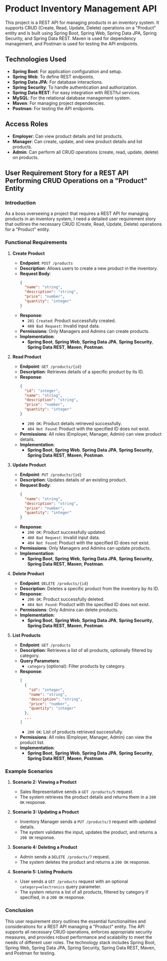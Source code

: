 # Product Inventory Management API

This project is a REST API for managing products in an inventory system. It supports CRUD (Create, Read, Update, Delete) operations on a "Product" entity and is built using Spring Boot, Spring Web, Spring Data JPA, Spring Security, and Spring Data REST. Maven is used for dependency management, and Postman is used for testing the API endpoints.

## Technologies Used

- **Spring Boot**: For application configuration and setup.
- **Spring Web**: To define REST endpoints.
- **Spring Data JPA**: For database interactions.
- **Spring Security**: To handle authentication and authorization.
- **Spring Data REST**: For easy integration with RESTful services.
- **MySQL**: For the relational database management system.
- **Maven**: For managing project dependencies.
- **Postman**: For testing the API endpoints.

## Access Roles

- **Employer**: Can view product details and list products.
- **Manager**: Can create, update, and view product details and list products.
- **Admin**: Can perform all CRUD operations (create, read, update, delete) on products.

## User Requirement Story for a REST API Performing CRUD Operations on a "Product" Entity

### Introduction
As a boss overseeing a project that requires a REST API for managing products in an inventory system, I need a detailed user requirement story that outlines the necessary CRUD (Create, Read, Update, Delete) operations for a "Product" entity.

### Functional Requirements

1. **Create Product**
   - **Endpoint**: `POST /products`
   - **Description**: Allows users to create a new product in the inventory.
   - **Request Body**:
     ```json
     {
       "name": "string",
       "description": "string",
       "price": "number",
       "quantity": "integer"
     }
     ```
   - **Response**:
     - `201 Created`: Product successfully created.
     - `400 Bad Request`: Invalid input data.
   - **Permissions**: Only Managers and Admins can create products.
   - **Implementation**: 
     - **Spring Boot**, **Spring Web**, **Spring Data JPA**, **Spring Security**, **Spring Data REST**, **Maven**, **Postman**.

2. **Read Product**
   - **Endpoint**: `GET /products/{id}`
   - **Description**: Retrieves details of a specific product by its ID.
   - **Response**:
     ```json
     {
       "id": "integer",
       "name": "string",
       "description": "string",
       "price": "number",
       "quantity": "integer"
     }
     ```
     - `200 OK`: Product details retrieved successfully.
     - `404 Not Found`: Product with the specified ID does not exist.
   - **Permissions**: All roles (Employer, Manager, Admin) can view product details.
   - **Implementation**: 
     - **Spring Boot**, **Spring Web**, **Spring Data JPA**, **Spring Security**, **Spring Data REST**, **Maven**, **Postman**.

3. **Update Product**
   - **Endpoint**: `PUT /products/{id}`
   - **Description**: Updates details of an existing product.
   - **Request Body**:
     ```json
     {
       "name": "string",
       "description": "string",
       "price": "number",
       "quantity": "integer"
     }
     ```
   - **Response**:
     - `200 OK`: Product successfully updated.
     - `400 Bad Request`: Invalid input data.
     - `404 Not Found`: Product with the specified ID does not exist.
   - **Permissions**: Only Managers and Admins can update products.
   - **Implementation**: 
     - **Spring Boot**, **Spring Web**, **Spring Data JPA**, **Spring Security**, **Spring Data REST**, **Maven**, **Postman**.

4. **Delete Product**
   - **Endpoint**: `DELETE /products/{id}`
   - **Description**: Deletes a specific product from the inventory by its ID.
   - **Response**:
     - `200 OK`: Product successfully deleted.
     - `404 Not Found`: Product with the specified ID does not exist.
   - **Permissions**: Only Admins can delete products.
   - **Implementation**: 
     - **Spring Boot**, **Spring Web**, **Spring Data JPA**, **Spring Security**, **Spring Data REST**, **Maven**, **Postman**.

5. **List Products**
   - **Endpoint**: `GET /products`
   - **Description**: Retrieves a list of all products, optionally filtered by category.
   - **Query Parameters**:
     - `category` (optional): Filter products by category.
   - **Response**:
     ```json
     [
       {
         "id": "integer",
         "name": "string",
         "description": "string",
         "price": "number",
         "quantity": "integer"
       },
       ...
     ]
     ```
     - `200 OK`: List of products retrieved successfully.
   - **Permissions**: All roles (Employer, Manager, Admin) can view the product list.
   - **Implementation**: 
     - **Spring Boot**, **Spring Web**, **Spring Data JPA**, **Spring Security**, **Spring Data REST**, **Maven**, **Postman**.

### Example Scenarios

1. **Scenario 2: Viewing a Product**
   - Sales Representative sends a `GET /products/5` request.
   - The system retrieves the product details and returns them in a `200 OK` response.

2. **Scenario 3: Updating a Product**
   - Inventory Manager sends a `PUT /products/3` request with updated details.
   - The system validates the input, updates the product, and returns a `200 OK` response.

3. **Scenario 4: Deleting a Product**
   - Admin sends a `DELETE /products/7` request.
   - The system deletes the product and returns a `200 OK` response.

4. **Scenario 5: Listing Products**
   - User sends a `GET /products` request with an optional `category=electronics` query parameter.
   - The system returns a list of all products, filtered by category if specified, in a `200 OK` response.

### Conclusion
This user requirement story outlines the essential functionalities and considerations for a REST API managing a "Product" entity. The API supports all necessary CRUD operations, enforces appropriate security measures, and provides robust performance and scalability to meet the needs of different user roles. The technology stack includes Spring Boot, Spring Web, Spring Data JPA, Spring Security, Spring Data REST, Maven, and Postman for testing.
